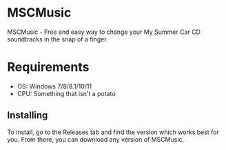 # MSCMusic
MSCMusic - Free and easy way to change your My Summer Car CD soundtracks in the snap of a finger.

# Requirements
- OS: Windows 7/8/8.1/10/11
- CPU: Something that isn't a potato

## Installing
To install, go to the Releases tab and find the version which works best for you. From there, you can download any version of MSCMusic.
